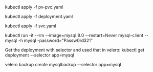 kubectl apply -f pv-pvc.yaml

kubectl apply -f deployment.yaml

kubectl apply -f svc.yaml


kubectl run -it --rm --image=mysql:8.0 --restart=Never mysql-client -- mysql -h mysql -password="Passw0rd321"


Get the deployment with selector and used that in velero:
kubectl get deployment --selector app=mysql


velero backup create mysqlbackup  --selector app=mysql
